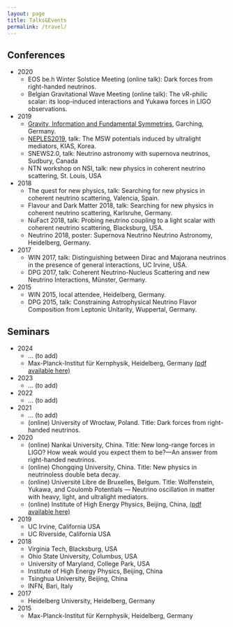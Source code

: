 ```yaml
---
layout: page
title: Talks&Events
permalink: /travel/
---
```



## Conferences
 - 2020 
	 - EOS be.h Winter Solstice Meeting (online talk): Dark forces from right-handed neutrinos. 
	 - Belgian Gravitational Wave Meeting (online talk): The νR-philic scalar: its loop-induced interactions and Yukawa forces in LIGO observations.
 - 2019
	- [Gravity, Information and Fundamental Symmetries](https://www.mpi-hd.mpg.de/lin/events/ra-workshop/),  Garching, Germany.
	- [NEPLES2019](http://events.kias.re.kr/h/NEPLES2019/), talk: The MSW potentials induced by ultralight mediators, KIAS, Korea. 
	- SNEWS2.0, talk: Neutrino astronomy with supernova neutrinos, Sudbury,
Canada
	- NTN workshop on NSI, talk: new physics in coherent neutrino scattering, St.
Louis, USA
 - 2018
	- The quest for new physics, talk: Searching for new physics in coherent
neutrino scattering, Valencia, Spain.
	- Flavour and Dark Matter 2018, talk: Searching for new physics in coherent
neutrino scattering, Karlsruhe, Germany.
	- NuFact 2018, talk: Probing neutrino coupling to a light scalar with coherent
neutrino scattering, Blacksburg, USA.
	- Neutrino 2018, poster: Supernova Neutrino Neutrino Astronomy, Heidelberg,
Germany.
 - 2017
	- WIN 2017, talk: Distinguishing between Dirac and Majorana neutrinos in the
presence of general interactions, UC Irvine, USA.
	- DPG 2017, talk: Coherent Neutrino-Nucleus Scattering and new Neutrino
Interactions, Münster, Germany.
 - 2015
	- WIN 2015, local attendee, Heidelberg, Germany.
	- DPG 2015, talk: Constraining Astrophysical Neutrino Flavor Composition
from Leptonic Unitarity, Wuppertal, Germany.

## Seminars
 - 2024
   	 - ... (to add)
   	 - Max-Planck-Institut für Kernphysik, Heidelberg, Germany [(pdf available here)](/files/nu-forces-talk.pdf)
 - 2023  
   	 - ... (to add)
 - 2022
   	 - ... (to add)
 - 2021
   	 - ... (to add)
	 - (online) University of Wrocław, Poland. Title: Dark forces from right-handed neutrinos. 
 - 2020
	 - (online) Nankai University, China. Title: New long-range forces in LIGO? How weak would you expect them to be?—An answer from right-handed neutrinos.
	 - (online) Chongqing University, China. Title: New physics in neutrinoless double beta decay. 
	 - (online) Université Libre de Bruxelles, Belgum. Title: Wolfenstein, Yukawa, and Coulomb Potentials — Neutrino oscillation in matter with heavy, light, and ultralight mediators.
	 - (online) Institute of High Energy Physics, Beijing, China, [(pdf available here)](/files/ultra_light_Xu.pdf)
 - 2019
	- UC Irvine, California USA
	- UC Riverside, California USA
 - 2018 
	- Virginia Tech, Blacksburg, USA
	- Ohio State University, Columbus, USA
	- University of Maryland, College Park, USA
	- Institute of High Energy Physics, Beijing, China
	- Tsinghua University, Beijing, China
	- INFN, Bari, Italy
 - 2017 
	- Heidelberg University, Heidelberg, Germany
 - 2015 
	- Max-Planck-Institut für Kernphysik, Heidelberg, Germany










